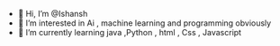- 👋 Hi, I’m @Ishansh 
- 👀 I’m interested in Ai , machine learning and programming obviously 
- 🌱 I’m currently learning java ,Python , html , Css , Javascript

<!---
IshanshPrj007/IshanshPrj007 is a ✨ special ✨ repository because its `README.md` (this file) appears on your GitHub profile.
You can click the Preview link to take a look at your changes.
--->
